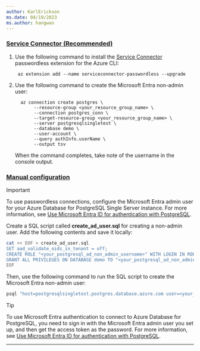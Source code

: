 ```yaml
---
author: KarlErickson
ms.date: 04/19/2023
ms.author: hangwan
---
```


### [Service Connector (Recommended)](#tab/service-connector)

1. Use the following command to install the [Service Connector](/azure/service-connector/overview) passwordless extension for the Azure CLI:

   ```azurecli
    az extension add --name serviceconnector-passwordless --upgrade
   ```

1. Use the following command to create the Microsoft Entra non-admin user:

   ```azurecli
     az connection create postgres \
          --resource-group <your_resource_group_name> \
          --connection postgres_conn \
          --target-resource-group <your_resource_group_name> \
          --server postgresqlsingletest \
          --database demo \
          --user-account \
          --query authInfo.userName \
          --output tsv
    ```

   When the command completes, take note of the username in the console output.

### [Manual configuration](#tab/manual)

> [!IMPORTANT]
> To use passwordless connections, configure the Microsoft Entra admin user for your Azure Database for PostgreSQL Single Server instance. For more information, see [Use Microsoft Entra ID for authentication with PostgreSQL](/azure/postgresql/single-server/how-to-configure-sign-in-azure-ad-authentication).

Create a SQL script called **create_ad_user.sql** for creating a non-admin user. Add the following contents and save it locally:

```bash
cat << EOF > create_ad_user.sql
SET aad_validate_oids_in_tenant = off;
CREATE ROLE "<your_postgresql_ad_non_admin_username>" WITH LOGIN IN ROLE azure_ad_user;
GRANT ALL PRIVILEGES ON DATABASE demo TO "<your_postgresql_ad_non_admin_username>";
EOF
```

Then, use the following command to run the SQL script to create the Microsoft Entra non-admin user:

```bash
psql "host=postgresqlsingletest.postgres.database.azure.com user=<your_postgresql_ad_admin_username>@postgresqlsingletest dbname=postgres port=5432 password=$(az account get-access-token --resource-type oss-rdbms --output tsv --query accessToken) sslmode=require" < create_ad_user.sql
```

> [!TIP]
> To use Microsoft Entra authentication to connect to Azure Database for PostgreSQL, you need to sign in with the Microsoft Entra admin user you set up, and then get the access token as the password. For more information, see [Use Microsoft Entra ID for authentication with PostgreSQL](/azure/postgresql/single-server/how-to-configure-sign-in-azure-ad-authentication).

---
